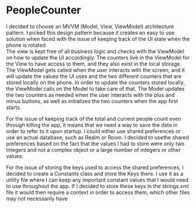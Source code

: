 # PeopleCounter

 I decided to choose an MVVM (Model, View, ViewModel) architecture pattern. I picked this design pattern because 
 it creates an easy to use solution when faced with the issue of keeping track of the UI state when the phone is rotated.  
 The view is kept free of all business logic and checks with the ViewModel on how to update the UI accordingly. 
 The counters live in the ViewModel for the View to have access to them, and they also exist in the local storage. 
 The ViewModel gets called when the user interacts with the screen, and it will update the values the UI uses 
 and the two different counters that are stored locally on the phone. In order to update the counters stored locally,
 the ViewModel calls on the Model to take care of that. The Model updates the two counters as needed when the user
 interacts with the plus and minus buttons, as well as initializes the two counters when the app first starts.

For the issue of keeping track of the total and current people count even through killing the app, it means that
we need a way to save the data in order to refer to it upon startup. I could either use shared preferences or use
an actual database, such as Realm or Room. I decided to usethe shared preferences based on the fact that the values
I had to store were only two Integers and not a complex object or a large number of integers or other values. 

For the issue of storing the keys used to access the shared preferences, I decided to create a Constants class 
and store the Keys there. I use it as a utility file where I can keep any important constant values that I would 
need to use throughout the app. If I decided to store these keys in the strings.xml file it would then require a 
context in order to access them, which other files may not necessarily have
